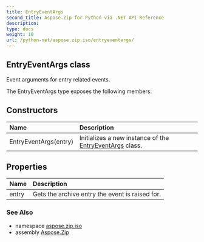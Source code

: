 ```yaml
---
title: EntryEventArgs
second_title: Aspose.Zip for Python via .NET API Reference
description: 
type: docs
weight: 10
url: /python-net/aspose.zip.iso/entryeventargs/
---
```


## EntryEventArgs class

Event arguments for entry related events.

The EntryEventArgs type exposes the following members:
## Constructors
| Name | Description |
| :- | :- |
|EntryEventArgs(entry)|Initializes a new instance of the [EntryEventArgs](/zip/python-net/aspose.zip.iso/entryeventargs/) class.|
## Properties
| Name | Description |
| :- | :- |
|entry|Gets the archive entry the event is raised for.|

### See Also

* namespace [aspose.zip.iso](/zip/python-net/aspose.zip.iso/)
* assembly [Aspose.Zip](/zip/python-net/)

